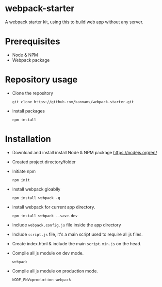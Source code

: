 # webpack-starter
A webpack starter kit, using this to build web app without any server.

# Prerequisites
  * Node & NPM
  * Webpack package

# Repository usage
  * Clone the repository 
  
    `git clone https://github.com/kannans/webpack-starter.git`

  * Install packages
  
    `npm install`
  
# Installation

* Download and install install Node & NPM package https://nodejs.org/en/

* Created project directory/folder
* Initiate npm

   `npm init`

* Install webpack gloablly 

  `npm install webpack -g `
  
* Install webpack for current app directory.

  `npm install webpack --save-dev`
  
* Include `webpack.config.js` file inside the app directory

* Include `script.js` file, it's a main script used to require all js files.

* Create index.html & include the main `script.min.js` on the head.

* Compile all js module on dev mode. 

  `webpack`

* Compile all js module on production mode. 

  `NODE_ENV=production webpack`
